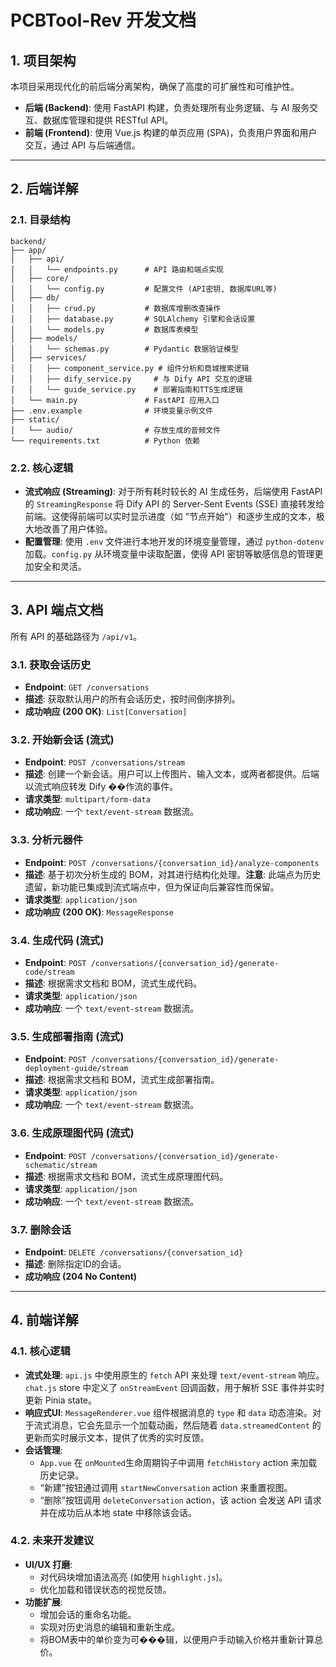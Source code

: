 # PCBTool-Rev 开发文档

## 1. 项目架构

本项目采用现代化的前后端分离架构，确保了高度的可扩展性和可维护性。

- **后端 (Backend)**: 使用 FastAPI 构建，负责处理所有业务逻辑、与 AI 服务交互、数据库管理和提供 RESTful API。
- **前端 (Frontend)**: 使用 Vue.js 构建的单页应用 (SPA)，负责用户界面和用户交互，通过 API 与后端通信。

---

## 2. 后端详解

### 2.1. 目录结构

```
backend/
├── app/
│   ├── api/
│   │   └── endpoints.py      # API 路由和端点实现
│   ├── core/
│   │   └── config.py         # 配置文件 (API密钥, 数据库URL等)
│   ├── db/
│   │   ├── crud.py           # 数据库增删改查操作
│   │   ├── database.py       # SQLAlchemy 引擎和会话设置
│   │   └── models.py         # 数据库表模型
│   ├── models/
│   │   └── schemas.py        # Pydantic 数据验证模型
│   ├── services/
│   │   ├── component_service.py # 组件分析和商城搜索逻辑
│   │   ├── dify_service.py     # 与 Dify API 交互的逻辑
│   │   └── guide_service.py    # 部署指南和TTS生成逻辑
│   └── main.py               # FastAPI 应用入口
├── .env.example              # 环境变量示例文件
├── static/
│   └── audio/                # 存放生成的音频文件
└── requirements.txt          # Python 依赖
```

### 2.2. 核心逻辑

- **流式响应 (Streaming)**: 对于所有耗时较长的 AI 生成任务，后端使用 FastAPI 的 `StreamingResponse` 将 Dify API 的 Server-Sent Events (SSE) 直接转发给前端。这使得前端可以实时显示进度（如 "节点开始"）和逐步生成的文本，极大地改善了用户体验。
- **配置管理**: 使用 `.env` 文件进行本地开发的环境变量管理，通过 `python-dotenv` 加载。`config.py` 从环境变量中读取配置，使得 API 密钥等敏感信息的管理更加安全和灵活。

---

## 3. API 端点文档

所有 API 的基础路径为 `/api/v1`。

### 3.1. 获取会话历史
- **Endpoint**: `GET /conversations`
- **描述**: 获取默认用户的所有会话历史，按时间倒序排列。
- **成功响应 (200 OK)**: `List[Conversation]`

### 3.2. 开始新会话 (流式)
- **Endpoint**: `POST /conversations/stream`
- **描述**: 创建一个新会话。用户可以上传图片、输入文本，或两者都提供。后端以流式响应转发 Dify ��作流的事件。
- **请求类型**: `multipart/form-data`
- **成功响应**: 一个 `text/event-stream` 数据流。

### 3.3. 分析元器件
- **Endpoint**: `POST /conversations/{conversation_id}/analyze-components`
- **描述**: 基于初次分析生成的 BOM，对其进行结构化处理。**注意**: 此端点为历史遗留，新功能已集成到流式端点中，但为保证向后兼容性而保留。
- **请求类型**: `application/json`
- **成功响应 (200 OK)**: `MessageResponse`

### 3.4. 生成代码 (流式)
- **Endpoint**: `POST /conversations/{conversation_id}/generate-code/stream`
- **描述**: 根据需求文档和 BOM，流式生成代码。
- **请求类型**: `application/json`
- **成功响应**: 一个 `text/event-stream` 数据流。

### 3.5. 生成部署指南 (流式)
- **Endpoint**: `POST /conversations/{conversation_id}/generate-deployment-guide/stream`
- **描述**: 根据需求文档和 BOM，流式生成部署指南。
- **请求类型**: `application/json`
- **成功响应**: 一个 `text/event-stream` 数据流。

### 3.6. 生成原理图代码 (流式)
- **Endpoint**: `POST /conversations/{conversation_id}/generate-schematic/stream`
- **描述**: 根据需求文档和 BOM，流式生成原理图代码。
- **请求类型**: `application/json`
- **成功响应**: 一个 `text/event-stream` 数据流。

### 3.7. 删除会话
- **Endpoint**: `DELETE /conversations/{conversation_id}`
- **描述**: 删除指定ID的会话。
- **成功响应 (204 No Content)**

---

## 4. 前端详解

### 4.1. 核心逻辑
- **流式处理**: `api.js` 中使用原生的 `fetch` API 来处理 `text/event-stream` 响应。`chat.js` store 中定义了 `onStreamEvent` 回调函数，用于解析 SSE 事件并实时更新 Pinia state。
- **响应式UI**: `MessageRenderer.vue` 组件根据消息的 `type` 和 `data` 动态渲染。对于流式消息，它会先显示一个加载动画，然后随着 `data.streamedContent` 的更新而实时展示文本，提供了优秀的实时反馈。
- **会话管理**:
  - `App.vue` 在 `onMounted`生命周期钩子中调用 `fetchHistory` action 来加载历史记录。
  - “新建”按钮通过调用 `startNewConversation` action 来重置视图。
  - “删除”按钮调用 `deleteConversation` action，该 action 会发送 API 请求并在成功后从本地 state 中移除该会话。

### 4.2. 未来开发建议
- **UI/UX 打磨**:
  - 对代码块增加语法高亮 (如使用 `highlight.js`)。
  - 优化加载和错误状态的视觉反馈。
- **功能扩展**:
  - 增加会话的重命名功能。
  - 实现对历史消息的编辑和重新生成。
  - 将BOM表中的单价变为可���辑，以便用户手动输入价格并重新计算总价。
